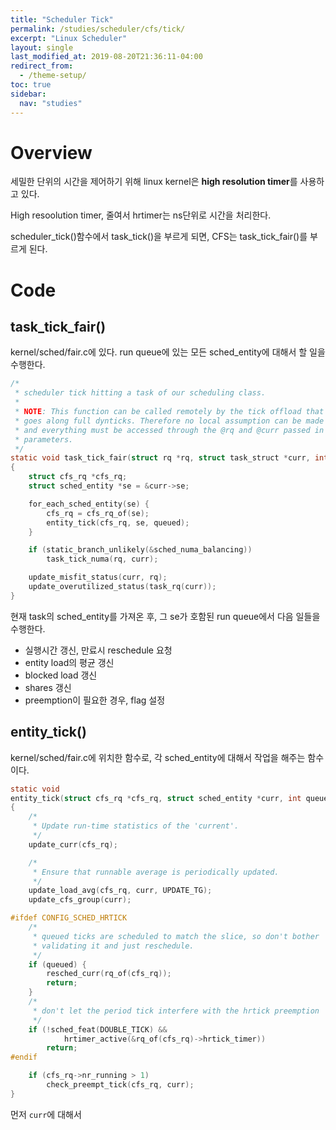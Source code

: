```yaml
---
title: "Scheduler Tick"
permalink: /studies/scheduler/cfs/tick/
excerpt: "Linux Scheduler"
layout: single
last_modified_at: 2019-08-20T21:36:11-04:00
redirect_from:
  - /theme-setup/
toc: true
sidebar:
  nav: "studies"
---
```

# Overview
세밀한 단위의 시간을 제어하기 위해 linux kernel은 **high resolution timer**를 사용하고 있다.

High resoolution timer, 줄여서 hrtimer는 ns단위로 시간을 처리한다.

scheduler_tick()함수에서 task_tick()을 부르게 되면, CFS는 task_tick_fair()를 부르게 된다.

# Code

## task_tick_fair()
kernel/sched/fair.c에 있다. run queue에 있는 모든 sched_entity에 대해서 할 일을 수행한다.
``` c
/*
 * scheduler tick hitting a task of our scheduling class.
 *
 * NOTE: This function can be called remotely by the tick offload that
 * goes along full dynticks. Therefore no local assumption can be made
 * and everything must be accessed through the @rq and @curr passed in
 * parameters.
 */
static void task_tick_fair(struct rq *rq, struct task_struct *curr, int queued)
{
	struct cfs_rq *cfs_rq;
	struct sched_entity *se = &curr->se;

	for_each_sched_entity(se) {
		cfs_rq = cfs_rq_of(se);
		entity_tick(cfs_rq, se, queued);
	}

	if (static_branch_unlikely(&sched_numa_balancing))
		task_tick_numa(rq, curr);

	update_misfit_status(curr, rq);
	update_overutilized_status(task_rq(curr));
}
```
현재 task의 sched_entity를 가져온 후, 그 se가 호함된 run queue에서 다음 일들을 수행한다.
 * 실행시간 갱신, 만료시 reschedule 요청
 * entity load의 평균 갱신
 * blocked load 갱신
 * shares 갱신
 * preemption이 필요한 경우, flag 설정

## entity_tick()
kernel/sched/fair.c에 위치한 함수로, 각 sched_entity에 대해서 작업을 해주는 함수이다.
``` c
static void
entity_tick(struct cfs_rq *cfs_rq, struct sched_entity *curr, int queued)
{
	/*
	 * Update run-time statistics of the 'current'.
	 */
	update_curr(cfs_rq);

	/*
	 * Ensure that runnable average is periodically updated.
	 */
	update_load_avg(cfs_rq, curr, UPDATE_TG);
	update_cfs_group(curr);

#ifdef CONFIG_SCHED_HRTICK
	/*
	 * queued ticks are scheduled to match the slice, so don't bother
	 * validating it and just reschedule.
	 */
	if (queued) {
		resched_curr(rq_of(cfs_rq));
		return;
	}
	/*
	 * don't let the period tick interfere with the hrtick preemption
	 */
	if (!sched_feat(DOUBLE_TICK) &&
			hrtimer_active(&rq_of(cfs_rq)->hrtick_timer))
		return;
#endif

	if (cfs_rq->nr_running > 1)
		check_preempt_tick(cfs_rq, curr);
}
```
먼저 `curr`에 대해서 